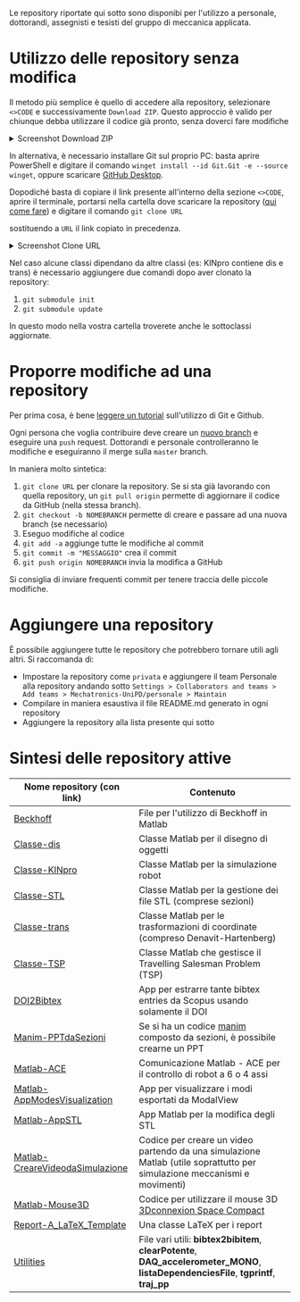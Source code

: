 Le repository riportate qui sotto sono disponibi per l'utilizzo a personale, dottorandi, assegnisti e tesisti del gruppo di meccanica applicata.

# Utilizzo delle repository senza modifica

Il metodo più semplice è quello di accedere alla repository, selezionare `<>CODE` e successivamente `Download ZIP`.
Questo approccio è valido per chiunque debba utilizzare il codice già pronto, senza doverci fare modifiche

<details>
<summary>Screenshot Download ZIP</summary>
  
![image](https://github.com/user-attachments/assets/1e333296-05a7-4561-9963-e8f245601aff)

</details>



In alternativa, è necessario installare Git sul proprio PC: basta aprire PowerShell e digitare il comando `winget install --id Git.Git -e --source winget`, oppure scaricare [GitHub Desktop](https://github.com/apps/desktop).

Dopodiché basta di copiare il link presente all'interno della sezione `<>CODE`, aprire il terminale, portarsi nella cartella dove scaricare la repository ([qui come fare](https://www.howtogeek.com/659411/how-to-change-directories-in-command-prompt-on-windows-10/)) e digitare il comando `git clone URL`

sostituendo a `URL` il link copiato in precedenza.

<details>
<summary>Screenshot Clone URL</summary>
  
![image](https://github.com/user-attachments/assets/754e12e6-4720-448b-8051-6949eb1ee388)

</details>

Nel caso alcune classi dipendano da altre classi (es: KINpro contiene dis e trans) è necessario aggiungere due comandi dopo aver clonato la repository:
1. `git submodule init`
2. `git submodule update`

In questo modo nella vostra cartella troverete anche le sottoclassi aggiornate.

# Proporre modifiche ad una repository

Per prima cosa, è bene [leggere un tutorial](https://www.w3schools.com/git/default.asp?remote=github) sull'utilizzo di Git e Github.

Ogni persona che voglia contribuire deve creare un [nuovo branch](https://www.w3schools.com/git/git_branch_push_to_remote.asp?remote=github) e eseguire una `push` request.
Dottorandi e personale controlleranno le modifiche e eseguiranno il merge sulla `master` branch.

In maniera molto sintetica:
1. `git clone URL` per clonare la repository. Se si sta già lavorando con quella repository, un `git pull origin` permette di aggiornare il codice da GitHub (nella stessa branch).
2. `git checkout -b NOMEBRANCH` permette di creare e passare ad una nuova branch (se necessario)
3. Eseguo modifiche al codice
4. `git add -a` aggiunge tutte le modifiche al commit
5. `git commit -m "MESSAGGIO"` crea il commit
6. `git push origin NOMEBRANCH` invia la modifica a GitHub

Si consiglia di inviare frequenti commit per tenere traccia delle piccole modifiche.

# Aggiungere una repository

È possibile aggiungere tutte le repository che potrebbero tornare utili agli altri.
Si raccomanda di:
- Impostare la repository come `privata` e aggiungere il team Personale alla repository andando sotto `Settings > Collaborators and teams > Add teams > Mechatronics-UniPD/personale > Maintain`
- Compilare in maniera esaustiva il file README.md generato in ogni repository
- Aggiungere la repository alla lista presente qui sotto

# Sintesi delle repository attive

| Nome repository (con link) | Contenuto |
| -------------------------- | --------- |
| [Beckhoff](https://github.com/Mechatronics-UniPD/Beckhoff) | File per l'utilizzo di Beckhoff in Matlab |
| [Classe-dis](https://github.com/Mechatronics-UniPD/Classe-dis) | Classe Matlab per il disegno di oggetti |
| [Classe-KINpro](https://github.com/Mechatronics-UniPD/Classe-KINpro) | Classe Matlab per la simulazione robot |
| [Classe-STL](https://github.com/Mechatronics-UniPD/Classe-STL) | Classe Matlab per la gestione dei file STL (comprese sezioni) |
| [Classe-trans](https://github.com/Mechatronics-UniPD/Classe-trans) | Classe Matlab per le trasformazioni di coordinate (compreso Denavit-Hartenberg) |
| [Classe-TSP](https://github.com/Mechatronics-UniPD/Classe-TSP) | Classe Matlab che gestisce il Travelling Salesman Problem (TSP) |
| [DOI2Bibtex](https://github.com/Mechatronics-UniPD/DOI2Bibtex) | App per estrarre tante bibtex entries da Scopus usando solamente il DOI |
| [Manim-PPTdaSezioni](https://github.com/Mechatronics-UniPD/Manim-PPTdaSezioni) | Se si ha un codice [manim](https://docs.manim.community/en/stable/index.html) composto da sezioni, è possibile crearne un PPT |
| [Matlab-ACE](https://github.com/Mechatronics-UniPD/MatlabACE) | Comunicazione Matlab - ACE per il controllo di robot a 6 o 4 assi |
| [Matlab-AppModesVisualization](https://github.com/Mechatronics-UniPD/Matlab-AppModesVisualization) | App per visualizzare i modi esportati da ModalView |
| [Matlab-AppSTL](https://github.com/Mechatronics-UniPD/Matlab-AppSTL) | App Matlab per la modifica degli STL |
| [Matlab-CreareVideodaSimulazione](https://github.com/Mechatronics-UniPD/Matlab-CreareVideodaSimulazione) | Codice per creare un video partendo da una simulazione Matlab (utile soprattutto per simulazione meccanismi e movimenti) |
| [Matlab-Mouse3D](https://github.com/Mechatronics-UniPD/Matlab-Mouse3D) | Codice per utilizzare il mouse 3D [3Dconnexion Space Compact](https://3dconnexion.com/it/product/spacemouse-compact/)|
| [Report-A_LaTeX_Template](https://github.com/Mechatronics-UniPD/Report-A_LaTeX_Template) | Una classe LaTeX per i report |
| [Utilities](https://github.com/Mechatronics-UniPD/Utilities) | File vari utili: **bibtex2bibitem**, **clearPotente**, **DAQ_accelerometer_MONO**, **listaDependenciesFile**, **tgprintf**, **traj_pp** |
